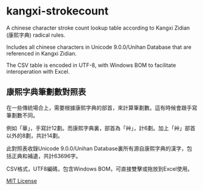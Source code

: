 # kangxi-strokecount

A chinese character stroke count lookup table according to Kangxi Zidian (康熙字典) radical rules.

Includes all chinese characters in Unicode 9.0.0/Unihan Database that are referenced in Kangxi Zidian.

The CSV table is encoded in UTF-8, with Windows BOM to facilitate interoperation with Excel.

## 康熙字典筆劃數對照表

在一些傳統場合上，需要根據康熙字典的部首，來計算筆劃數。這有時候會跟手寫筆劃數不同。

例如「華」，手寫計12劃。而康熙字典裏，部首為「艸」，計6劃。加上「艸」部首以外的8劃，共計14劃。

此對照表收錄Unicode 9.0.0/Unihan Database裏所有源自康熙字典的漢字，包括正典和補遺，共計63696字。

CSV格式，UTF8編碼，包含Windows BOM，可直接雙擊或拖放到Excel使用。

[MIT License](https://github.com/breezyreeds/kangxi-strokecount/blob/master/LICENSE)
